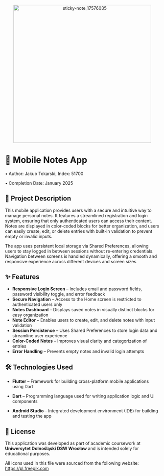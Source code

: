 <p align="center">
  <img width="450" height="450" alt="sticky-note_17576035" src="https://github.com/user-attachments/assets/3571a8a5-a31c-4b0b-b92e-e1ad37e33596" />
</p>


# 📱 Mobile Notes App

• Author: Jakub Tokarski, Index: 51700 

• Completion Date: January 2025  


## 📄 Project Description

This mobile application provides users with a secure and intuitive way to manage personal notes. It features a streamlined registration and login system, ensuring that only authenticated users can access their content. Notes are displayed in color-coded blocks for better organization, and users can easily create, edit, or delete entries with built-in validation to prevent empty or invalid inputs.

The app uses persistent local storage via Shared Preferences, allowing users to stay logged in between sessions without re-entering credentials. Navigation between screens is handled dynamically, offering a smooth and responsive experience across different devices and screen sizes.

## ✨ Features

- **Responsive Login Screen** – Includes email and password fields, password visibility toggle, and error feedback   
- **Secure Navigation** – Access to the Home screen is restricted to authenticated users only  
- **Notes Dashboard** – Displays saved notes in visually distinct blocks for easy organization  
- **Note Editor** – Enables users to create, edit, and delete notes with input validation  
- **Session Persistence** – Uses Shared Preferences to store login data and streamline user experience  
- **Color-Coded Notes** – Improves visual clarity and categorization of entries  
- **Error Handling** – Prevents empty notes and invalid login attempts  

## 🛠️ Technologies Used

- **Flutter** – Framework for building cross-platform mobile applications using Dart

- **Dart** – Programming language used for writing application logic and UI components

- **Android Studio** – Integrated development environment (IDE) for building and testing the app
  
## 📄 License

This application was developed as part of academic coursework at **Uniwersytet Dolnośląski DSW Wrocław** and is intended solely for educational purposes.

All icons used in this file were sourced from the following website: https://pl.freepik.com


